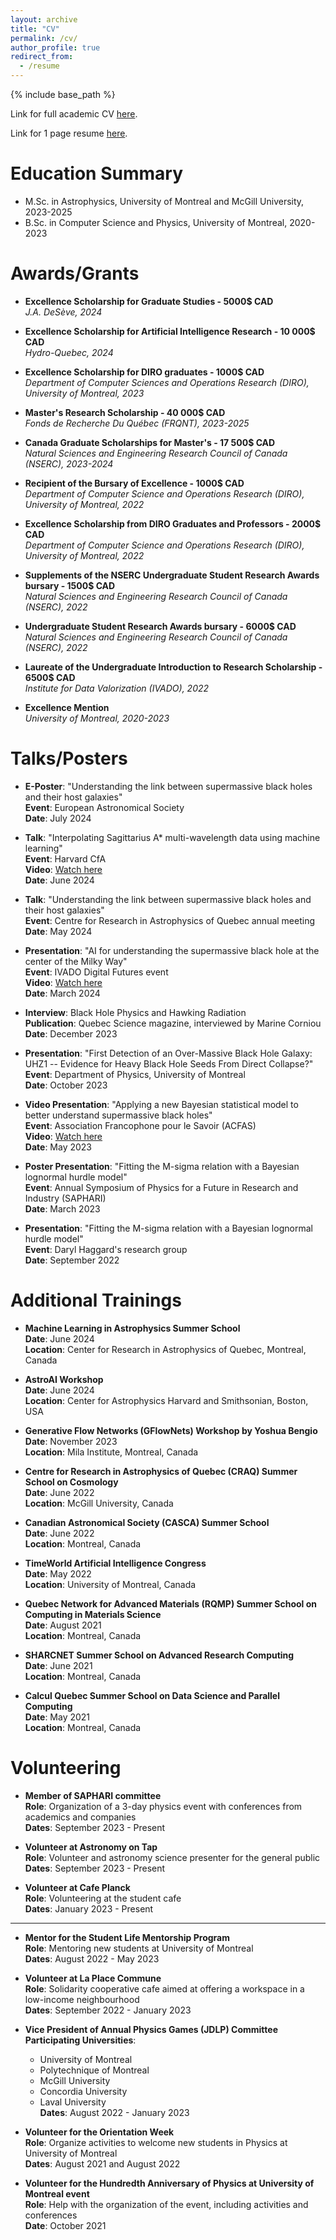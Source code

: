```yaml
---
layout: archive
title: "CV"
permalink: /cv/
author_profile: true
redirect_from:
  - /resume
---
```


{% include base_path %}

Link for full academic CV [here](https://GabrielSasseville01.github.io/files/Full_Academic_CV.pdf). 

Link for 1 page resume [here](https://GabrielSasseville01.github.io/files/Short_Resume.pdf).


Education Summary
======
* M.Sc. in Astrophysics, University of Montreal and McGill University, 2023-2025
* B.Sc. in Computer Science and Physics, University of Montreal, 2020-2023

Awards/Grants
======
- **Excellence Scholarship for Graduate Studies - 5000$ CAD**  
  *J.A. DeSève, 2024*

- **Excellence Scholarship for Artificial Intelligence Research - 10 000$ CAD**  
  *Hydro-Quebec, 2024*

- **Excellence Scholarship for DIRO graduates - 1000$ CAD**  
  *Department of Computer Sciences and Operations Research (DIRO), University of Montreal, 2023*

- **Master's Research Scholarship - 40 000$ CAD**  
  *Fonds de Recherche Du Québec (FRQNT), 2023-2025*

- **Canada Graduate Scholarships for Master's - 17 500$ CAD**  
  *Natural Sciences and Engineering Research Council of Canada (NSERC), 2023-2024*

- **Recipient of the Bursary of Excellence - 1000$ CAD**  
  *Department of Computer Science and Operations Research (DIRO), University of Montreal, 2022*

- **Excellence Scholarship from DIRO Graduates and Professors - 2000$ CAD**  
  *Department of Computer Science and Operations Research (DIRO), University of Montreal, 2022*

- **Supplements of the NSERC Undergraduate Student Research Awards bursary - 1500$ CAD**  
  *Natural Sciences and Engineering Research Council of Canada (NSERC), 2022*

- **Undergraduate Student Research Awards bursary - 6000$ CAD**  
  *Natural Sciences and Engineering Research Council of Canada (NSERC), 2022*

- **Laureate of the Undergraduate Introduction to Research Scholarship - 6500$ CAD**  
  *Institute for Data Valorization (IVADO), 2022*

- **Excellence Mention**  
  *University of Montreal, 2020-2023*

Talks/Posters
======
- **E-Poster**: "Understanding the link between supermassive black holes and their host galaxies"  
  **Event**: European Astronomical Society  
  **Date**: July 2024

- **Talk**: "Interpolating Sagittarius A* multi-wavelength data using machine learning"  
  **Event**: Harvard CfA  
  **Video**: [Watch here](https://www.youtube.com/watch?v=PFAhM_kth8o)  
  **Date**: June 2024

- **Talk**: "Understanding the link between supermassive black holes and their host galaxies"  
  **Event**: Centre for Research in Astrophysics of Quebec annual meeting  
  **Date**: May 2024

- **Presentation**: "AI for understanding the supermassive black hole at the center of the Milky Way"  
  **Event**: IVADO Digital Futures event  
  **Video**: [Watch here](https://youtu.be/bLnPcRaYFlA?si=Wp7E14hTNq50t9Sm)  
  **Date**: March 2024

- **Interview**: Black Hole Physics and Hawking Radiation  
  **Publication**: Quebec Science magazine, interviewed by Marine Corniou  
  **Date**: December 2023

- **Presentation**: "First Detection of an Over-Massive Black Hole Galaxy: UHZ1 -- Evidence for Heavy Black Hole Seeds From Direct Collapse?"  
  **Event**: Department of Physics, University of Montreal  
  **Date**: October 2023

- **Video Presentation**: "Applying a new Bayesian statistical model to better understand supermassive black holes"  
  **Event**: Association Francophone pour le Savoir (ACFAS)  
  **Video**: [Watch here](https://www.acfas.ca/evenements/congres/90/contribution/appliquer-nouveau-modele-statistique-bayesienne-comprendre-trous)  
  **Date**: May 2023

- **Poster Presentation**: "Fitting the M-sigma relation with a Bayesian lognormal hurdle model"  
  **Event**: Annual Symposium of Physics for a Future in Research and Industry (SAPHARI)  
  **Date**: March 2023

- **Presentation**: "Fitting the M-sigma relation with a Bayesian lognormal hurdle model"  
  **Event**: Daryl Haggard's research group  
  **Date**: September 2022

Additional Trainings
======
- **Machine Learning in Astrophysics Summer School**  
  **Date**: June 2024  
  **Location**: Center for Research in Astrophysics of Quebec, Montreal, Canada


- **AstroAI Workshop**  
  **Date**: June 2024  
  **Location**: Center for Astrophysics Harvard and Smithsonian, Boston, USA


- **Generative Flow Networks (GFlowNets) Workshop by Yoshua Bengio**  
  **Date**: November 2023  
  **Location**: Mila Institute, Montreal, Canada


- **Centre for Research in Astrophysics of Quebec (CRAQ) Summer School on Cosmology**  
  **Date**: June 2022  
  **Location**: McGill University, Canada


- **Canadian Astronomical Society (CASCA) Summer School**  
  **Date**: June 2022  
  **Location**: Montreal, Canada


- **TimeWorld Artificial Intelligence Congress**  
  **Date**: May 2022  
  **Location**: University of Montreal, Canada


- **Quebec Network for Advanced Materials (RQMP) Summer School on Computing in Materials Science**  
  **Date**: August 2021  
  **Location**: Montreal, Canada


- **SHARCNET Summer School on Advanced Research Computing**  
  **Date**: June 2021  
  **Location**: Montreal, Canada


- **Calcul Quebec Summer School on Data Science and Parallel Computing**  
  **Date**: May 2021  
  **Location**: Montreal, Canada

Volunteering
======
- **Member of SAPHARI committee**  
  **Role**: Organization of a 3-day physics event with conferences from academics and companies  
  **Dates**: September 2023 - Present


- **Volunteer at Astronomy on Tap**  
  **Role**: Volunteer and astronomy science presenter for the general public  
  **Dates**: September 2023 - Present


- **Volunteer at Cafe Planck**  
  **Role**: Volunteering at the student cafe  
  **Dates**: January 2023 - Present

---

- **Mentor for the Student Life Mentorship Program**  
  **Role**: Mentoring new students at University of Montreal  
  **Dates**: August 2022 - May 2023

- **Volunteer at La Place Commune**  
  **Role**: Solidarity cooperative cafe aimed at offering a workspace in a low-income neighbourhood  
  **Dates**: September 2022 - January 2023


- **Vice President of Annual Physics Games (JDLP) Committee**  
  **Participating Universities**:  
    - University of Montreal  
    - Polytechnique of Montreal  
    - McGill University  
    - Concordia University  
    - Laval University  
  **Dates**: August 2022 - January 2023


- **Volunteer for the Orientation Week**  
  **Role**: Organize activities to welcome new students in Physics at University of Montreal  
  **Dates**: August 2021 and August 2022


- **Volunteer for the Hundredth Anniversary of Physics at University of Montreal event**  
  **Role**: Help with the organization of the event, including activities and conferences  
  **Date**: October 2021
